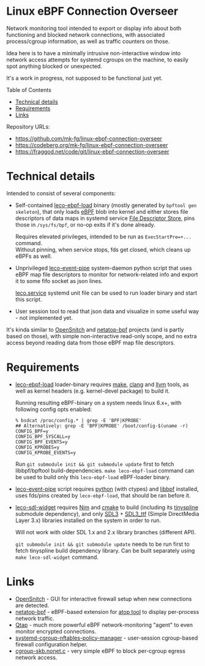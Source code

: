 Linux eBPF Connection Overseer
==============================

Network monitoring tool intended to export or display info about both
functioning and blocked network connections, with associated process/cgroup
information, as well as traffic counters on those.

Idea here is to have a minimally intrusive non-interactive window into network
access attempts for systemd cgroups on the machine, to easily spot anything
blocked or unexpected.

It's a work in progress, not supposed to be functional just yet.

Table of Contents

- [Technical details](#hdr-technical_details)
- [Requirements](#hdr-requirements)
- [Links](#hdr-links)

Repository URLs:

- <https://github.com/mk-fg/linux-ebpf-connection-overseer>
- <https://codeberg.org/mk-fg/linux-ebpf-connection-overseer>
- <https://fraggod.net/code/git/linux-ebpf-connection-overseer>


<a name=hdr-technical_details></a>
# Technical details

Intended to consist of several components:

- Self-contained [leco-ebpf-load] binary (mostly generated by `bpftool gen skeleton`),
  that only loads [eBPF] blob into kernel and either stores file descriptors of
  data maps in systemd service [File Descriptor Store], pins those in `/sys/fs/bpf`,
  or no-op exits if it's done already.

    Requires elevated privileges, intended to be run as `ExecStartPre=+...` command.\
    Without pinning, when service stops, fds get closed, which cleans up eBPFs as well.

- Unprivileged [leco-event-pipe] system-daemon python script that uses eBPF map file
  descriptors to monitor for network-related info and export it to some fifo socket as json lines.

    [leco.service] systemd unit file can be used to run loader binary and start this script.

- User session tool to read that json data and visualize in some useful way - not implemented yet.

It's kinda similar to [OpenSnitch] and [netatop-bpf] projects (and is partly based
on those), with simple non-interactive read-only scope, and no extra access beyond
reading data from those eBPF map file descriptors.

[leco-ebpf-load]: loader.c
[eBPF]: https://docs.ebpf.io/
[File Descriptor Store]: https://systemd.io/FILE_DESCRIPTOR_STORE/
[leco-event-pipe]: leco-event-pipe
[leco.service]: leco.service
[OpenSnitch]: https://github.com/evilsocket/opensnitch
[netatop-bpf]: https://github.com/bytedance/netatop-bpf


<a name=hdr-requirements></a>
# Requirements

- [leco-ebpf-load] loader-binary requires [make], [clang] and [llvm] tools,
  as well as kernel headers (e.g. kernel-devel package) to build it.

    Running resulting eBPF-binary on a system needs linux 6.x+,
    with following config opts enabled:

    ``` console
    % bsdcat /proc/config.* | grep -E 'BPF|KPROBE'
    ## Alternatively: grep -E 'BPF|KPROBE' /boot/config-$(uname -r)
    CONFIG_BPF=y
    CONFIG_BPF_SYSCALL=y
    CONFIG_BPF_EVENTS=y
    CONFIG_KPROBES=y
    CONFIG_KPROBE_EVENTS=y
    ```

    Run `git submodule init && git submodule update` first to fetch
    libbpf/bpftool build-dependencies. `make leco-ebpf-load` command
    can be used to build only this `leco-ebpf-load` eBPF-loader binary.

- [leco-event-pipe] script requires [python] (with ctypes) and [libbpf] installed,
  uses fds/pins created by `leco-ebpf-load`, that should be ran before it.

- [leco-sdl-widget] requires [Nim] and [cmake] to build (including its [tinyspline]
  submodule dependency), and only [SDL3] + [SDL3_ttf] (Simple DirectMedia Layer 3.x)
  libraries installed on the system in order to run.

  Will not work with older SDL 1.x and 2.x library branches (different API).

  `git submodule init && git submodule update` needs to be run first
  to fetch tinyspline build dependency library.
  Can be built separately using `make leco-sdl-widget` command.

[make]: https://www.gnu.org/software/make
[clang]: https://clang.llvm.org/
[llvm]: https://llvm.org/

[python]: https://www.python.org/
[libbpf]: https://github.com/libbpf/libbpf

[leco-sdl-widget]: widget.nim
[Nim]: https://nim-lang.org/
[cmake]: https://cmake.org/
[tinyspline]: https://github.com/msteinbeck/tinyspline/
[SDL3]: https://libsdl.org/
[SDL3_ttf]: https://github.com/libsdl-org/SDL_ttf


<a name=hdr-links></a>
# Links

- [OpenSnitch] - GUI for interactive firewall setup when new connections are detected.
- [netatop-bpf] - eBPF-based extension for [atop tool] to display per-process network traffic.
- [Qtap] - much more powerful eBPF network-monitoring "agent" to even monitor encrypted connections.
- [systemd-cgroup-nftables-policy-manager] - user-session cgroup-based firewall configuration helper.
- [cgroup-skb.nonet.c] - very simple eBPF to block per-cgroup egress network access.

[Qtap]: https://qpoint.io/qtap
[atop tool]: https://www.atoptool.nl/
[systemd-cgroup-nftables-policy-manager]:
  https://github.com/mk-fg/systemd-cgroup-nftables-policy-manager
[cgroup-skb.nonet.c]: https://github.com/mk-fg/fgtk/blob/master/bpf/cgroup-skb.nonet.c
